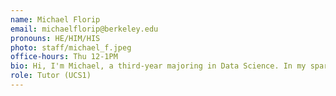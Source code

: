 ```yaml
---
name: Michael Florip
email: michaelflorip@berkeley.edu
pronouns: HE/HIM/HIS
photo: staff/michael_f.jpeg
office-hours: Thu 12-1PM
bio: Hi, I'm Michael, a third-year majoring in Data Science. In my spare time, I enjoy trying new restaurants and going to music events.
role: Tutor (UCS1)
---
```


